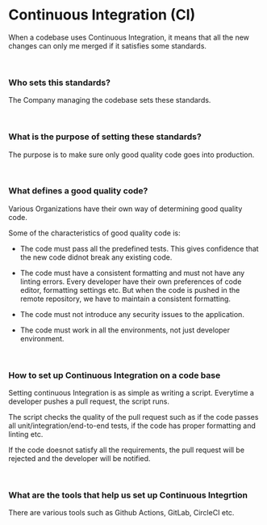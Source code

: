 # Continuous Integration (CI)

When a codebase uses Continuous Integration, it means that all the new changes can only me merged if it satisfies some standards.

<br>

### Who sets this standards?

The Company managing the codebase sets these standards.

<br>

### What is the purpose of setting these standards?

The purpose is to make sure only good quality code goes into production.

<br>

### What defines a good quality code?

Various Organizations have their own way of determining good quality code.

Some of the characteristics of good quality code is:

- The code must pass all the predefined tests. This gives confidence that the new code didnot break any existing code.

- The code must have a consistent formatting and must not have any linting errors. Every developer have their own preferences of code editor, formatting settings etc. But when the code is pushed in the remote repository, we have to maintain a consistent formatting.

- The code must not introduce any security issues to the application.

- The code must work in all the environments, not just developer environment.

<br>

### How to set up Continuous Integration on a code base

Setting continuous Integration is as simple as writing a script. Everytime a developer pushes a pull request, the script runs.

The script checks the quality of the pull request such as if the code passes all unit/integration/end-to-end tests, if the code has proper formatting and linting etc.

If the code doesnot satisfy all the requirements, the pull request will be rejected and the developer will be notified.

<br>

### What are the tools that help us set up Continuous Integrtion

There are various tools such as Github Actions, GitLab, CircleCI etc.
